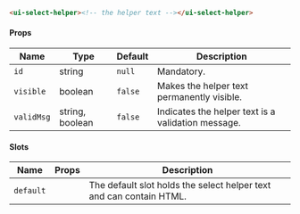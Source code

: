 ```html
<ui-select-helper><!-- the helper text --></ui-select-helper>
```

#### Props

| Name       | Type            | Default | Description                                        |
| ---------- | --------------- | ------- | -------------------------------------------------- |
| `id`       | string          | `null`  | Mandatory.                                         |
| `visible`  | boolean         | `false` | Makes the helper text permanently visible.         |
| `validMsg` | string, boolean | `false` | Indicates the helper text is a validation message. |

#### Slots

| Name      | Props | Description                                                         |
| --------- | ----- | ------------------------------------------------------------------- |
| `default` |       | The default slot holds the select helper text and can contain HTML. |

